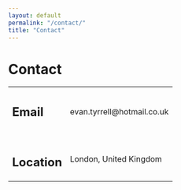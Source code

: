 ```yaml
---
layout: default
permalink: "/contact/"
title: "Contact"
---
```


<h1> Contact </h1>

<table>
  <tr>
    <td> <h2> Email <h2> </td>
    <td> evan.tyrrell@hotmail.co.uk </td>
  </tr>
  <tr>
    <td> <h2> Location </h2> </td>
    <td> London, United Kingdom </td>
  </tr>
</table>

